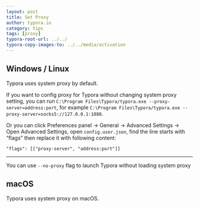 ```yaml
---
layout: post
title: Set Proxy
author: typora.io
category: tips
tags: [proxy]
typora-root-url: ../../
typora-copy-images-to: ../../media/activation
---
```


## Windows / Linux

Typora uses system proxy by default.

If you want to config proxy for Typora without changing system proxy setting, you can run `C:\Program Files\Typora/typora.exe --proxy-server=address:port`, for example `C:\Program Files\Typora/typora.exe --proxy-server=socks5://127.0.0.1:1080`.

Or you can click Preferences panel -> General -> Advanced Settings -> Open Advanced Settings, open `config.user.json`, find the line starts with “flags” then replace it with following content:

```
"flags": [["proxy-server", "address:port"]]
```

------

You can use `--no-proxy` flag to launch Typora without loading system proxy

## macOS

Typora uses system proxy on macOS.